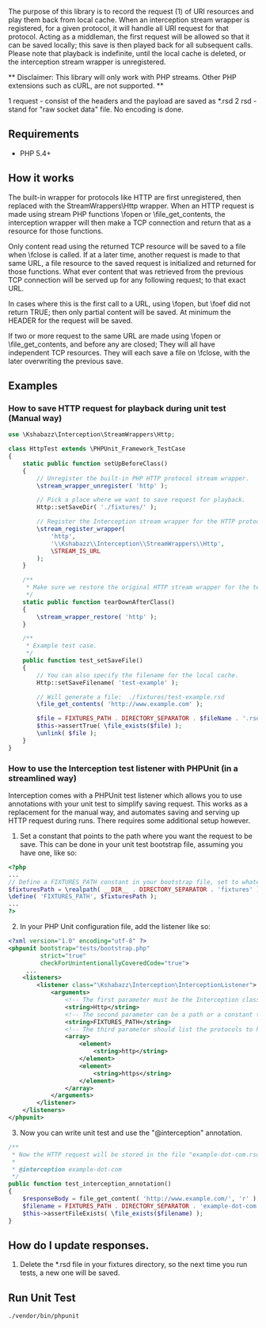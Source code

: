The purpose of this library is to record the request (1) of URI resources and play them back from local cache. When an
interception stream wrapper is registered, for a given protocol, it will handle all URI request for that protocol.
Acting as a middleman, the first request will be allowed so that it can be saved locally; this save is then played back
for all subsequent calls. Please note that playback is indefinite, until the local cache is deleted, or the interception
stream wrapper is unregistered.

** Disclaimer: This library will only work with PHP streams. Other PHP extensions such as cURL, are not supported. **

1 request - consist of the headers and the payload are saved as *.rsd
2 rsd - stand for "raw socket data" file. No encoding is done.


## Requirements

* PHP 5.4+


## How it works

The built-in wrapper for protocols like HTTP are first unregistered, then replaced with the StreamWrappers\Http wrapper.
When an HTTP request is made using stream PHP functions \fopen or \file_get_contents, the interception wrapper will then
make a TCP connection and return that as a resource for those functions.

Only content read using the returned TCP resource will be saved to a file when \fclose is called. If at a later time,
another request is made to that same URL, a file resource to the saved request is initialized and returned for those
functions. What ever content that was retrieved from the previous TCP connection will be served up for any following
request; to that exact URL.

In cases where this is the first call to a URL, using \fopen, but \foef did not return TRUE; then only partial content
will be saved. At minimum the HEADER for the request will be saved.

If two or more request to the same URL are made using \fopen or \file_get_contents, and before any are closed; They will
all have independent TCP resources. They will each save a file on \fclose, with the later overwriting the previous save.


## Examples

### How to save HTTP request for playback during unit test (Manual way)

```php
use \Kshabazz\Interception\StreamWrappers\Http;

class HttpTest extends \PHPUnit_Framework_TestCase
{
    static public function setUpBeforeClass()
    {
        // Unregister the built-in PHP HTTP protocol stream wrapper.
        \stream_wrapper_unregister( 'http' );

        // Pick a place where we want to save request for playback.
        Http::setSaveDir( './fixtures/' );

        // Register the Interception stream wrapper for the HTTP protocol.
        \stream_register_wrapper(
            'http',
            '\\Kshabazz\\Interception\\StreamWrappers\\Http',
            \STREAM_IS_URL
        );
    }

    /**
     * Make sure we restore the original HTTP stream wrapper for the test environment.
     */
    static public function tearDownAfterClass()
    {
        \stream_wrapper_restore( 'http' );
    }

    /**
     * Example test case.
     */
    public function test_setSaveFile()
    {
        // You can also specify the filename for the local cache.
        Http::setSaveFilename( 'test-example' );

        // Will generate a file:  ./fixtures/test-example.rsd
        \file_get_contents( 'http://www.example.com' );

        $file = FIXTURES_PATH . DIRECTORY_SEPARATOR . $fileName . '.rsd';
        $this->assertTrue( \file_exists($file) );
        \unlink( $file );
    }
}
```

### How to use the Interception test listener with PHPUnit (in a streamlined way)

Interception comes with a PHPUnit test listener which allows you to use annotations with your unit test to simplify
saving request. This works as a replacement for the manual way, and automates saving and serving up HTTP request
during runs. There requires some additional setup however.

1. Set a constant that points to the path where you want the request to be save. This can be done in your unit test
   bootstrap file, assuming you have one, like so:
```php
<?php
...
// Define a FIXTURES_PATH constant in your bootstrap file, set to whatever path you like.
$fixturesPath = \realpath( __DIR__ . DIRECTORY_SEPARATOR . 'fixtures' );
\define( 'FIXTURES_PATH', $fixturesPath );
...
?>
```
2. In your PHP Unit configuration file, add the listener like so:
```xml
<?xml version="1.0" encoding="utf-8" ?>
<phpunit bootstrap="tests/bootstrap.php"
         strict="true"
         checkForUnintentionallyCoveredCode="true">
     ...
    <listeners>
        <listener class="\Kshabazz\Interception\InterceptionListener">
            <arguments>
                <!-- The first parameter must be the Interception class that will handle to protocol. -->
                <string>Http</string>
                <!-- The second parameter can be a path or a constant that is set to a path. -->
                <string>FIXTURES_PATH</string>
                <!-- The third parameter should list the protocols to handle. -->
                <array>
                    <element>
                        <string>http</string>
                    </element>
                    <element>
                        <string>https</string>
                    </element>
                </array>
            </arguments>
        </listener>
    </listeners>
</phpunit>
```

3. Now you can write unit test and use the "@interception" annotation.
```php
/**
 * Now the HTTP request will be stored in the file "example-dot-com.rsd"
 *
 * @interception example-dot-com
 */
public function test_interception_annotation()
{
    $responseBody = file_get_content( 'http://www.example.com/', 'r' );
    $filename = FIXTURES_PATH . DIRECTORY_SEPARATOR . 'example-dot-com.rsd';
    $this->assertFileExists( \file_exists($filename) );
}
```

## How do I update responses.

1. Delete the *.rsd file in your fixtures directory, so the next time you
   run tests, a new one will be saved.

## Run Unit Test

```bash
./vendor/bin/phpunit
```